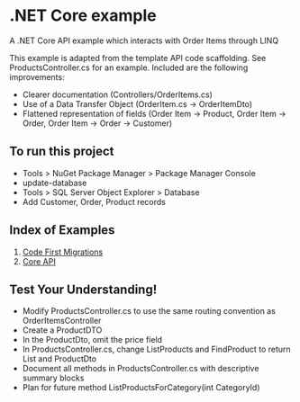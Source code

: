 # .NET Core example
A .NET Core API example which interacts with Order Items through LINQ

This example is adapted from the template API code scaffolding. See ProductsController.cs for an example. Included are the following improvements:
- Clearer documentation (Controllers/OrderItems.cs)
- Use of a Data Transfer Object (OrderItem.cs -> OrderItemDto)
- Flattened representation of fields (Order Item -> Product, Order Item -> Order, Order Item -> Order -> Customer)

## To run this project
- Tools > NuGet Package Manager > Package Manager Console
- update-database
- Tools > SQL Server Object Explorer > Database
- Add Customer, Order, Product records

## Index of Examples
1. [Code First Migrations](https://github.com/christinebittle/CoreEntityFramework)
2. [Core API](https://github.com/christinebittle/CoreAPI)

## Test Your Understanding!
- Modify ProductsController.cs to use the same routing convention as OrderItemsController
- Create a ProductDTO
- In the ProductDto, omit the price field
- In ProductsController.cs, change ListProducts and FindProduct to return List<ProductDto> and ProductDto
- Document all methods in ProductsController.cs with descriptive summary blocks
- Plan for future method ListProductsForCategory(int CategoryId)
